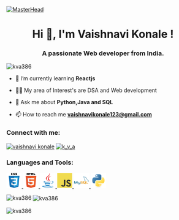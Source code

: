[![MasterHead](https://user-images.githubusercontent.com/66934377/223913733-deb1d974-787d-43c4-b60d-eff538aa161e.gif)](https://rishavchanda.io)
<h1 align="center">Hi 👋, I'm Vaishnavi Konale !</h1>

<h3 align="center">A passionate Web developer from India.</h3>

<p align="left"> <img src="https://komarev.com/ghpvc/?username=kva386&label=Profile%20views&color=0e75b6&style=flat" alt="kva386" /> </p>

- 🌱 I’m currently learning **Reactjs**

- 👨‍💻 My area of Interest's are DSA and Web development

- 💬 Ask me about **Python,Java and SQL**

- 📫 How to reach me **vaishnavikonale123@gmail.com**

<h3 align="left">Connect with me:</h3>
<p align="left">
<a href="https://linkedin.com/in/vaishnavi-konale-ba58b6255" target="blank"><img align="center" src="https://raw.githubusercontent.com/rahuldkjain/github-profile-readme-generator/master/src/images/icons/Social/linked-in-alt.svg" alt="vaishnavi konale" height="30" width="40" /></a>
<a href="https://www.hackerrank.com/k_v_a" target="blank"><img align="center" src="https://raw.githubusercontent.com/rahuldkjain/github-profile-readme-generator/master/src/images/icons/Social/hackerrank.svg" alt="k_v_a" height="30" width="40" /></a>
</p>

<h3 align="left">Languages and Tools:</h3>
<p align="left"> <a href="https://www.w3schools.com/css/" target="_blank" rel="noreferrer"> <img src="https://raw.githubusercontent.com/devicons/devicon/master/icons/css3/css3-original-wordmark.svg" alt="css3" width="40" height="40"/> </a> <a href="https://www.w3.org/html/" target="_blank" rel="noreferrer"> <img src="https://raw.githubusercontent.com/devicons/devicon/master/icons/html5/html5-original-wordmark.svg" alt="html5" width="40" height="40"/> </a> <a href="https://www.java.com" target="_blank" rel="noreferrer"> <img src="https://raw.githubusercontent.com/devicons/devicon/master/icons/java/java-original.svg" alt="java" width="40" height="40"/> </a> <a href="https://developer.mozilla.org/en-US/docs/Web/JavaScript" target="_blank" rel="noreferrer"> <img src="https://raw.githubusercontent.com/devicons/devicon/master/icons/javascript/javascript-original.svg" alt="javascript" width="40" height="40"/> </a> <a href="https://www.mysql.com/" target="_blank" rel="noreferrer"> <img src="https://raw.githubusercontent.com/devicons/devicon/master/icons/mysql/mysql-original-wordmark.svg" alt="mysql" width="40" height="40"/> </a> <a href="https://www.python.org" target="_blank" rel="noreferrer"> <img src="https://raw.githubusercontent.com/devicons/devicon/master/icons/python/python-original.svg" alt="python" width="40" height="40"/> </a> </p>

<p><img align="left" src="https://github-readme-stats.vercel.app/api/top-langs?username=kva386&show_icons=true&locale=en&layout=compact" alt="kva386" /></p>

<p>&nbsp;<img align="center" src="https://github-readme-stats.vercel.app/api?username=kva386&show_icons=true&locale=en" alt="kva386" /></p>

<p><img align="center" src="https://github-readme-streak-stats.herokuapp.com/?user=kva386&" alt="kva386" /></p>
